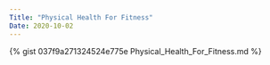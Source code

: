 ```yaml
---
Title: "Physical Health For Fitness"
Date: 2020-10-02
---
```

{% gist 037f9a271324524e775e Physical_Health_For_Fitness.md  %}
